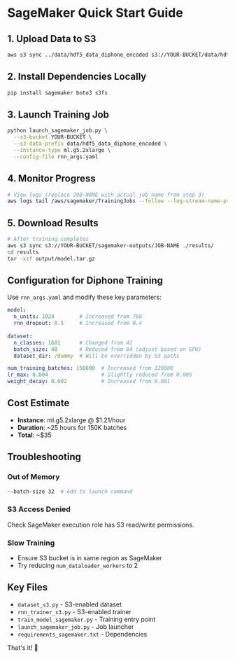 # SageMaker Quick Start Guide

## 1. Upload Data to S3

```bash
aws s3 sync ../data/hdf5_data_diphone_encoded s3://YOUR-BUCKET/data/hdf5_data_diphone_encoded
```

## 2. Install Dependencies Locally

```bash
pip install sagemaker boto3 s3fs
```

## 3. Launch Training Job

```bash
python launch_sagemaker_job.py \
  --s3-bucket YOUR-BUCKET \
  --s3-data-prefix data/hdf5_data_diphone_encoded \
  --instance-type ml.g5.2xlarge \
  --config-file rnn_args.yaml
```

## 4. Monitor Progress

```bash
# View logs (replace JOB-NAME with actual job name from step 3)
aws logs tail /aws/sagemaker/TrainingJobs --follow --log-stream-name-prefix JOB-NAME
```

## 5. Download Results

```bash
# After training completes
aws s3 sync s3://YOUR-BUCKET/sagemaker-outputs/JOB-NAME ./results/
cd results
tar -xzf output/model.tar.gz
```

## Configuration for Diphone Training

Use `rnn_args.yaml` and modify these key parameters:

```yaml
model:
  n_units: 1024        # Increased from 768
  rnn_dropout: 0.5     # Increased from 0.4
  
dataset:
  n_classes: 1681      # Changed from 41
  batch_size: 48       # Reduced from 64 (adjust based on GPU)
  dataset_dir: /dummy  # Will be overridden by S3 paths

num_training_batches: 150000  # Increased from 120000
lr_max: 0.004                 # Slightly reduced from 0.005
weight_decay: 0.002           # Increased from 0.001
```

## Cost Estimate

- **Instance**: ml.g5.2xlarge @ $1.21/hour
- **Duration**: ~25 hours for 150K batches
- **Total**: ~$35

## Troubleshooting

### Out of Memory
```bash
--batch-size 32  # Add to launch command
```

### S3 Access Denied
Check SageMaker execution role has S3 read/write permissions.

### Slow Training
- Ensure S3 bucket is in same region as SageMaker
- Try reducing `num_dataloader_workers` to 2

## Key Files

- `dataset_s3.py` - S3-enabled dataset
- `rnn_trainer_s3.py` - S3-enabled trainer  
- `train_model_sagemaker.py` - Training entry point
- `launch_sagemaker_job.py` - Job launcher
- `requirements_sagemaker.txt` - Dependencies

That's it! 🚀

